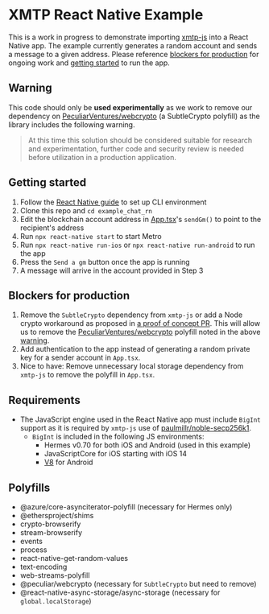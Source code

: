 # XMTP React Native Example

This is a work in progress to demonstrate importing [xmtp-js](https://github.com/xmtp/xmtp-js) into a React Native app. The example currently generates a random account and sends a message to a given address. Please reference [blockers for production](#blockers-for-production) for ongoing work and [getting started](#getting-started) to run the app.

## Warning
This code should only be **used experimentally** as we work to remove our dependency on [PeculiarVentures/webcrypto](https://github.com/PeculiarVentures/webcrypto) (a SubtleCrypto polyfill) as the library includes the following warning.
>At this time this solution should be considered suitable for research and experimentation, further code and security review is needed before utilization in a production application.

## Getting started

1. Follow the [React Native guide](https://reactnative.dev/docs/environment-setup) to set up CLI environment
1. Clone this repo and `cd example_chat_rn`
1. Edit the blockchain account address in [App.tsx](https://github.com/xmtp/example-chat-react-native/blob/main/App.tsx)'s `sendGm()` to point to the recipient's address
1. Run `npx react-native start` to start Metro
1. Run `npx react-native run-ios` or `npx react-native run-android` to run the app
1. Press the `Send a gm` button once the app is running
1. A message will arrive in the account provided in Step 3

## Blockers for production

1. Remove the `SubtleCrypto` dependency from `xmtp-js` or add a Node crypto workaround as proposed in [a proof of concept PR](https://github.com/xmtp/xmtp-js/pull/157). This will allow us to remove the [PeculiarVentures/webcrypto](https://github.com/PeculiarVentures/webcrypto) polyfill noted in the above [warning](#warning).
1. Add authentication to the app instead of generating a random private key for a sender account in `App.tsx`.
1. Nice to have: Remove unnecessary local storage dependency from `xmtp-js` to remove the polyfill in `App.tsx`.

## Requirements

- The JavaScript engine used in the React Native app must include `BigInt` support as it is required by `xmtp-js` use of [paulmillr/noble-secp256k1](https://github.com/paulmillr/noble-secp256k1).
  - `BigInt` is included in the following JS environments:
    - Hermes v0.70 for both iOS and Android (used in this example)
    - JavaScriptCore for iOS starting with iOS 14
    - [V8](https://github.com/Kudo/react-native-v8) for Android

## Polyfills

- @azure/core-asynciterator-polyfill (necessary for Hermes only)
- @ethersproject/shims
- crypto-browserify
- stream-browserify
- events
- process
- react-native-get-random-values
- text-encoding
- web-streams-polyfill
- @peculiar/webcrypto (necessary for `SubtleCrypto` but need to remove)
- @react-native-async-storage/async-storage (necessary for `global.localStorage`)
